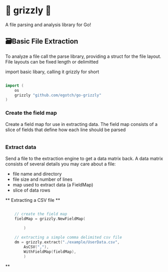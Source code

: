 # 🐻 grizzly 🐻

A file parsing and analysis library for Go!

## 🗃️Basic File Extraction

To analyze a file call the parse library, providing a struct for the file layout.
File layouts can be fixed length or delimitted

import basic libary, calling it grizzly for short

```go

import (
    os
    grizzly "github.com/egotch/go-grizzly"
)

```

###  Create the field map
Create a field map for use in extracting data.
The field map consists of a slice of fields that define how
each line should be parsed

```go


```

### Extract data
Send a file to the extraction engine to get a data matrix back.
A data matrix consists of several details you may care about a file:

- file name and directory
- file size and number of lines
- map used to extract data (a FieldMap)
- slice of data rows

** Extracting a CSV file **
```go

    // create the field map
    fieldMap = grizzly.NewFieldMap(
            
        )

    // extracting a simple comma delimited csv file
    dm = grizzly.extract("./example/UserData.csv",
        AsCSV(","),
        WithFieldMap(fieldMap),
        )
```

**
